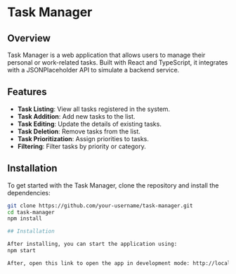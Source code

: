 # Task Manager

## Overview

Task Manager is a web application that allows users to manage their personal or work-related tasks. Built with React and TypeScript, it integrates with a JSONPlaceholder API to simulate a backend service.

## Features

- **Task Listing**: View all tasks registered in the system.
- **Task Addition**: Add new tasks to the list.
- **Task Editing**: Update the details of existing tasks.
- **Task Deletion**: Remove tasks from the list.
- **Task Prioritization**: Assign priorities to tasks.
- **Filtering**: Filter tasks by priority or category.

## Installation

To get started with the Task Manager, clone the repository and install the dependencies:

```bash
git clone https://github.com/your-username/task-manager.git
cd task-manager
npm install

## Installation

After installing, you can start the application using:
npm start

After, open this link to open the app in development mode: http://localhost:3000
```

